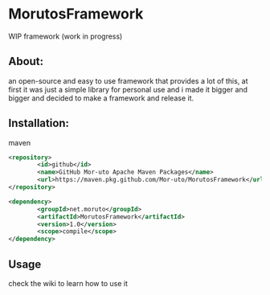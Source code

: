 # MorutosFramework
WIP framework (work in progress)

## About:
an open-source and easy to use framework that provides a lot of this, at first it was just a simple library for personal use and i made it bigger and bigger and decided to make a framework and release it.

## Installation:
maven
```xml
<repository>
        <id>github</id>
        <name>GitHub Mor-uto Apache Maven Packages</name>
        <url>https://maven.pkg.github.com/Mor-uto/MorutosFramework</url>
</repository>

<dependency>
        <groupId>net.moruto</groupId>
        <artifactId>MorutosFramework</artifactId>
        <version>1.0</version>
        <scope>compile</scope>
</dependency>
```

## Usage
check the wiki to learn how to use it
